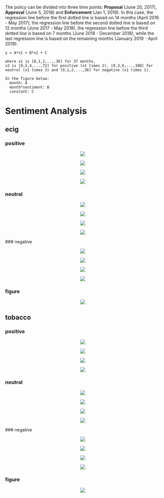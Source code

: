 The policy can be divided into three time points: **Proposal** (June 20, 2017), **Approval** (June 5, 2018) and **Enforcement** (Jan 1, 2019). In this case, the regression line before the first dotted line is based on 14 months (April 2016 - May 2017), the regression line before the second dotted line is based on 12 months (June 2017 - May 2018), the regression line before the third dotted line is based on 7 months (June 2018 - December 2018), while the last regression line is based on the remaining months (January 2019 - April 2019).

```
y = A*x1 + B*x2 + C

where x1 is [0,1,2,...,36] for 37 months,
x2 is [0,2,4,...,72] for positive (x1 times 2), [0,3,6,...,108] for neutral (x1 times 3) and [0,1,2,...,36] for negative (x1 times 1).

In the figure below:
  month: A
  month*sentiment: B
  constant: C
```



# Sentiment Analysis

## ecig


### positive
<p align="center">
  <img src="https://github.com/meettyj/Alcohol-on-Twitter/raw/master/juliana/figures/screenshots/EX1_regression_3years_2covariate/ecig_positive_sec1.png" />
</p>
<p align="center">
  <img src="https://github.com/meettyj/Alcohol-on-Twitter/raw/master/juliana/figures/screenshots/EX1_regression_3years_2covariate/ecig_positive_sec2.png" />
</p>
<p align="center">
  <img src="https://github.com/meettyj/Alcohol-on-Twitter/raw/master/juliana/figures/screenshots/EX1_regression_3years_2covariate/ecig_positive_sec3.png" />
</p>
<p align="center">
  <img src="https://github.com/meettyj/Alcohol-on-Twitter/raw/master/juliana/figures/screenshots/EX1_regression_3years_2covariate/ecig_positive_sec4.png" />
</p>

### neutral
<p align="center">
  <img src="https://github.com/meettyj/Alcohol-on-Twitter/raw/master/juliana/figures/screenshots/EX1_regression_3years_2covariate/ecig_neutral_sec1.png" />
</p>
<p align="center">
  <img src="https://github.com/meettyj/Alcohol-on-Twitter/raw/master/juliana/figures/screenshots/EX1_regression_3years_2covariate/ecig_neutral_sec2.png" />
</p>
<p align="center">
  <img src="https://github.com/meettyj/Alcohol-on-Twitter/raw/master/juliana/figures/screenshots/EX1_regression_3years_2covariate/ecig_neutral_sec3.png" />
</p>
<p align="center">
  <img src="https://github.com/meettyj/Alcohol-on-Twitter/raw/master/juliana/figures/screenshots/EX1_regression_3years_2covariate/ecig_neutral_sec4.png" />
</p>
### negative
<p align="center">
  <img src="https://github.com/meettyj/Alcohol-on-Twitter/raw/master/juliana/figures/screenshots/EX1_regression_3years_2covariate/ecig_negative_sec1.png" />
</p>
<p align="center">
  <img src="https://github.com/meettyj/Alcohol-on-Twitter/raw/master/juliana/figures/screenshots/EX1_regression_3years_2covariate/ecig_negative_sec2.png" />
</p>
<p align="center">
  <img src="https://github.com/meettyj/Alcohol-on-Twitter/raw/master/juliana/figures/screenshots/EX1_regression_3years_2covariate/ecig_negative_sec3.png" />
</p>
<p align="center">
  <img src="https://github.com/meettyj/Alcohol-on-Twitter/raw/master/juliana/figures/screenshots/EX1_regression_3years_2covariate/ecig_negative_sec4.png" />
</p>

### figure
<p align="center">
  <img src="https://github.com/meettyj/Alcohol-on-Twitter/raw/master/juliana/figures/screenshots/EX1_regression_3years_2covariate/sentiment_propotion_ecig_vader.png" />
</p>



## tobacco
### positive
<p align="center">
  <img src="https://github.com/meettyj/Alcohol-on-Twitter/raw/master/juliana/figures/screenshots/EX1_regression_3years_2covariate/tobacco_positive_sec1.png" />
</p>
<p align="center">
  <img src="https://github.com/meettyj/Alcohol-on-Twitter/raw/master/juliana/figures/screenshots/EX1_regression_3years_2covariate/tobacco_positive_sec2.png" />
</p>
<p align="center">
  <img src="https://github.com/meettyj/Alcohol-on-Twitter/raw/master/juliana/figures/screenshots/EX1_regression_3years_2covariate/tobacco_positive_sec3.png" />
</p>
<p align="center">
  <img src="https://github.com/meettyj/Alcohol-on-Twitter/raw/master/juliana/figures/screenshots/EX1_regression_3years_2covariate/tobacco_positive_sec4.png" />
</p>

### neutral
<p align="center">
  <img src="https://github.com/meettyj/Alcohol-on-Twitter/raw/master/juliana/figures/screenshots/EX1_regression_3years_2covariate/tobacco_neutral_sec1.png" />
</p>
<p align="center">
  <img src="https://github.com/meettyj/Alcohol-on-Twitter/raw/master/juliana/figures/screenshots/EX1_regression_3years_2covariate/tobacco_neutral_sec2.png" />
</p>
<p align="center">
  <img src="https://github.com/meettyj/Alcohol-on-Twitter/raw/master/juliana/figures/screenshots/EX1_regression_3years_2covariate/tobacco_neutral_sec3.png" />
</p>
<p align="center">
  <img src="https://github.com/meettyj/Alcohol-on-Twitter/raw/master/juliana/figures/screenshots/EX1_regression_3years_2covariate/tobacco_neutral_sec4.png" />
</p>
### negative
<p align="center">
  <img src="https://github.com/meettyj/Alcohol-on-Twitter/raw/master/juliana/figures/screenshots/EX1_regression_3years_2covariate/tobacco_negative_sec1.png" />
</p>
<p align="center">
  <img src="https://github.com/meettyj/Alcohol-on-Twitter/raw/master/juliana/figures/screenshots/EX1_regression_3years_2covariate/tobacco_negative_sec2.png" />
</p>
<p align="center">
  <img src="https://github.com/meettyj/Alcohol-on-Twitter/raw/master/juliana/figures/screenshots/EX1_regression_3years_2covariate/tobacco_negative_sec3.png" />
</p>
<p align="center">
  <img src="https://github.com/meettyj/Alcohol-on-Twitter/raw/master/juliana/figures/screenshots/EX1_regression_3years_2covariate/tobacco_negative_sec4.png" />
</p>

### figure

<p align="center">
  <img src="https://github.com/meettyj/Alcohol-on-Twitter/raw/master/juliana/figures/screenshots/EX1_regression_3years_2covariate/sentiment_propotion_tobacco_vader.png" />
</p>
